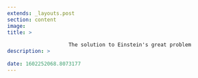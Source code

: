 ```yaml
--- 
extends: _layouts.post 
section: content 
image:  
title: > 
  
                    The solution to Einstein's great problem                 
description: > 
   
date: 1602252068.8073177 
--- 
```

